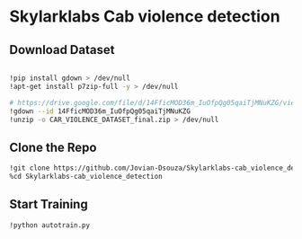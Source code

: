 # Skylarklabs Cab violence detection

## Download Dataset
```bash

!pip install gdown > /dev/null
!apt-get install p7zip-full -y > /dev/null

# https://drive.google.com/file/d/14FficMOD36m_IuOfpQg05qaiTjMNuKZG/view?usp=sharing
!gdown --id 14FficMOD36m_IuOfpQg05qaiTjMNuKZG
!unzip -o CAR_VIOLENCE_DATASET_final.zip > /dev/null
```

## Clone the Repo
```bash
!git clone https://github.com/Jovian-Dsouza/Skylarklabs-cab_violence_detection
%cd Skylarklabs-cab_violence_detection
```

## Start Training
```bash
!python autotrain.py
```